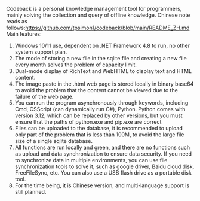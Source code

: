 Codeback is a personal knowledge management tool for programmers, mainly solving the collection and query of offline knowledge. 
Chinese note reads as follows:<https://github.com/tpsimon1/codeback/blob/main/README_ZH.md>
Main features:
1. Windows 10/11 use, dependent on .NET Framework 4.8 to run, no other system support plan.
2. The mode of storing a new file in the sqlite file and creating a new file every month solves the problem of capacity limit.
3. Dual-mode display of RichText and WebHTML to display text and HTML content.
4. The image paste in the .html web page is stored locally in binary base64 to avoid the problem that the content cannot be viewed due to the failure of the web page.
5. You can run the program asynchronously through keywords, including Cmd, CSScript (can dynamically run C#), Python.
Python comes with version 3.12, which can be replaced by other versions, but you must ensure that the paths of python.exe and pip.exe are correct
6. Files can be uploaded to the database, it is recommended to upload only part of the problem that is less than 100M, to avoid the large file size of a single sqlite database.
7. All functions are run locally and green, and there are no functions such as upload and data synchronization to ensure data security. If you need to synchronize data in multiple environments, you can use file synchronization tools to solve it, such as google driver, Baidu cloud disk, FreeFileSync, etc.
You can also use a USB flash drive as a portable disk tool.
8. For the time being, it is Chinese version, and multi-language support is still planned.
